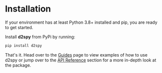 # Installation

If your environment has at least Python 3.8+ installed and pip, you are ready to get started.

Install **d2spy** from PyPi by running:

```python
pip install d2spy
```

That's it. Head over to the [Guides](guides.md) page to view examples of how to use d2spy or jump over to the [API Reference](api_reference.md) section for a more in-depth look at the package.
